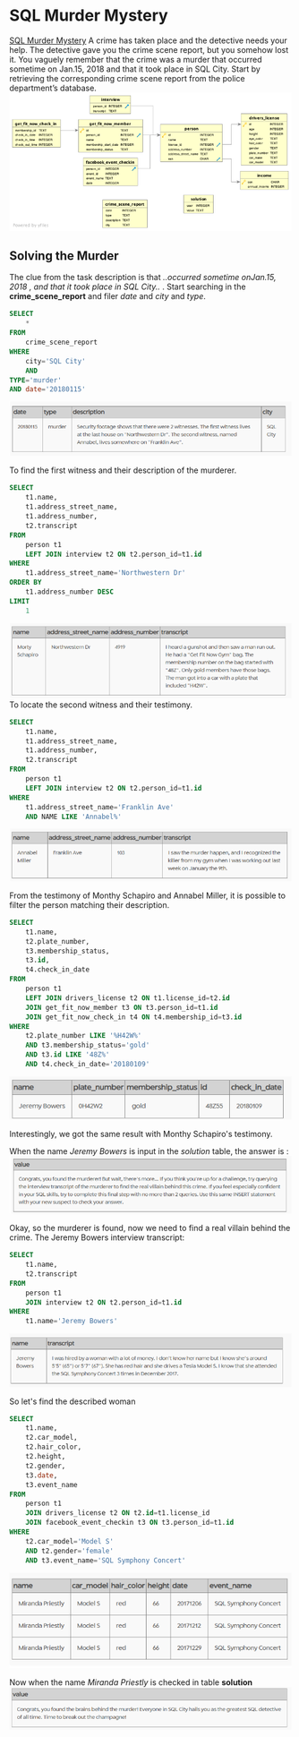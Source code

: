 # SQL Murder Mystery 
[SQL Murder Mystery](https://mystery.knightlab.com/)
A crime has taken place and the detective needs your help. The detective gave you the crime scene report, but you somehow lost it. You vaguely remember that the crime was a ​murder​ that occurred sometime on ​Jan.15, 2018​ and that it took place in ​SQL City​. Start by retrieving the corresponding crime scene report from the police department’s database.
![diagram](https://github.com/HanaHrubesova/SQL-Murder-Mystery/blob/main/pictures/schema.png)

## Solving the Murder
The clue from the task description is that *..occurred sometime on ​Jan.15, 2018​ , and that it took place in ​SQL City​..* . Start searching in the **crime_scene_report** and filer *date* and *city* and *type*.
``` SQL
SELECT
    *
FROM
    crime_scene_report
WHERE
    city='SQL City'
    AND
TYPE='murder'
AND date='20180115'

```
![results of firs query](https://github.com/HanaHrubesova/SQL-Murder-Mystery/blob/main/pictures/step_1.png)

To find the first witness and their description of the murderer.
```SQL
SELECT
    t1.name,
    t1.address_street_name,
    t1.address_number,
    t2.transcript
FROM
    person t1
    LEFT JOIN interview t2 ON t2.person_id=t1.id
WHERE
    t1.address_street_name='Northwestern Dr'
ORDER BY
    t1.address_number DESC
LIMIT
    1
```
![results of second query](https://github.com/HanaHrubesova/SQL-Murder-Mystery/blob/main/pictures/step_2.png)
To locate the second witness and their testimony.
```SQL
SELECT
    t1.name,
    t1.address_street_name,
    t1.address_number,
    t2.transcript
FROM
    person t1
    LEFT JOIN interview t2 ON t2.person_id=t1.id
WHERE
    t1.address_street_name='Franklin Ave'
    AND NAME LIKE 'Annabel%'
```
![results of third query](https://github.com/HanaHrubesova/SQL-Murder-Mystery/blob/main/pictures/step3.png)

From the testimony of Monthy Schapiro and Annabel Miller, it is possible to filter the person matching their description. 
```SQL
SELECT
    t1.name,
    t2.plate_number,
    t3.membership_status,
    t3.id,
    t4.check_in_date
FROM
    person t1
    LEFT JOIN drivers_license t2 ON t1.license_id=t2.id
    JOIN get_fit_now_member t3 ON t3.person_id=t1.id
    JOIN get_fit_now_check_in t4 ON t4.membership_id=t3.id
WHERE
    t2.plate_number LIKE '%H42W%'
    AND t3.membership_status='gold'
    AND t3.id LIKE '48Z%'
    AND t4.check_in_date='20180109'
```
![results of fourth query](https://github.com/HanaHrubesova/SQL-Murder-Mystery/blob/main/pictures/step_4.png)

Interestingly, we got the same result with Monthy Schapiro's testimony.

When the name *Jeremy Bowers* is input in the  *solution* table, the answer is :
![Murderer](https://github.com/HanaHrubesova/SQL-Murder-Mystery/blob/main/pictures/murderer.png)


Okay, so the murderer is found, now we need to find a real villain behind the crime. 
The Jeremy Bowers interview transcript:
```SQL
SELECT
    t1.name,
    t2.transcript
FROM
    person t1
    JOIN interview t2 ON t2.person_id=t1.id
WHERE
    t1.name='Jeremy Bowers'
```
![the villain ](https://github.com/HanaHrubesova/SQL-Murder-Mystery/blob/main/pictures/villain_1.png)

So let's find the described woman 
```SQL
SELECT
    t1.name,
    t2.car_model,
    t2.hair_color,
    t2.height,
    t2.gender,
    t3.date,
    t3.event_name
FROM
    person t1
    JOIN drivers_license t2 ON t2.id=t1.license_id
    JOIN facebook_event_checkin t3 ON t3.person_id=t1.id
WHERE
    t2.car_model='Model S'
    AND t2.gender='female'
    AND t3.event_name='SQL Symphony Concert'
```
![the villain finished ](https://github.com/HanaHrubesova/SQL-Murder-Mystery/blob/main/pictures/villain_2.png)

Now when the name *Miranda Priestly* is checked in table **solution**
![the villain finished ](https://github.com/HanaHrubesova/SQL-Murder-Mystery/blob/main/pictures/result.png)